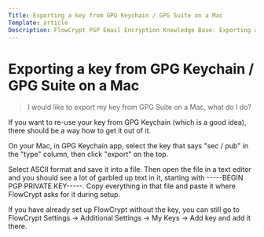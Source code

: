 ```yaml
---
Title: Exporting a key from GPG Keychain / GPG Suite on a Mac
Template: article
Description: FlowCrypt PGP Email Encryption Knowledge Base: Exporting a key from GPG Keychain / GPG Suite on a Mac
---
```


# Exporting a key from GPG Keychain / GPG Suite on a Mac

> I would like to export my key from GPG Suite on a Mac, what do I do?

If you want to re-use your key from GPG Keychain (which is a good idea), there should be a way how to get it out of it.

On your Mac, in GPG Keychain app, select the key that says "sec / pub" in the "type" column, then click "export" on the top.

Select ASCII format and save it into a file. Then open the file in a text editor and you should see a lot of garbled up text in it, starting with -----BEGIN PGP PRIVATE KEY-----. Copy everything in that file and paste it where FlowCrypt asks for it during setup.

If you have already set up FlowCrypt without the key, you can still go to FlowCrypt Settings -> Additional Settings -> My Keys -> Add key and add it there.